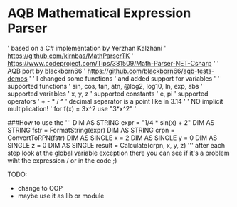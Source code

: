 # AQB Mathematical Expression Parser
 
' based on a C# implementation by Yerzhan Kalzhani
' https://github.com/kirnbas/MathParserTK
' https://www.codeproject.com/Tips/381509/Math-Parser-NET-Csharp
'
' AQB port by blackborn66
' https://github.com/blackborn66/aqb-tests-demos
'
' I changed some functions
' and added support for variables
'
' supported functions
'   sin, cos, tan, atn, @log2, log10, ln, exp, abs
' supported variables 
'   x, y, z
' supported constants
'   e, pi
' supported operators
'   + - * / ^
' decimal separator is a point like in 3.14
' 
' NO implicit multiplication!
' for f(x) = 3x^2 use "3*x^2"
' 

###How to use the 
'''
DIM AS STRING expr = "1/4 * sin(x) + 2"
DIM AS STRING fstr = FormatString(expr)
DIM AS STRING crpn = ConvertToRPN(fstr)
DIM AS SINGLE x = 2
DIM AS SINGLE y = 0
DIM AS SINGLE z = 0
DIM AS SINGLE result = Calculate(crpn, x, y, z)
'''
after each step look at the global variable exception
there you can see if it's a problem wiht the expression / or in the code ;)

TODO:
 * change to OOP
 * maybe use it as lib or module
